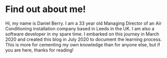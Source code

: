 # Find out about me!

Hi, my name is Daniel Berry. I am a 33 year old Managing Director of an Air Conditioning installation company based in Leeds in the UK. I am also a software developer in my spare time. I embarked on this journey in March 2020 and created this blog in July 2020 to document the learning process. This is more for cementing my own knowledge than for anyone else, but if you are here, thanks for reading!

